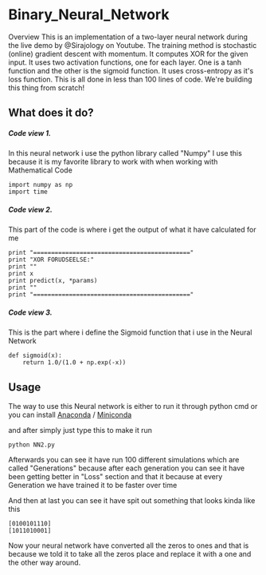 # Binary_Neural_Network

Overview This is an implementation of a two-layer neural network during the live demo by @Sirajology on Youtube. The training method is stochastic (online) gradient descent with momentum. It computes XOR for the given input. It uses two activation functions, one for each layer. One is a tanh function and the other is the sigmoid function. It uses cross-entropy as it's loss function. This is all done in less than 100 lines of code. We're building this thing from scratch!

## What does it do?

##### Code view 1.

In this neural network i use the python library called "Numpy" I use this because it is my favorite library to work with when working with Mathematical Code

```
import numpy as np
import time
```

##### Code view 2.

This part of the code is where i get the output of what it have calculated for me

```
print "============================================"
print "XOR FORUDSEELSE:"
print ""
print x
print predict(x, *params)
print ""
print "============================================"
```

##### Code view 3.

This is the part where i define the Sigmoid function that i use in the Neural Network

```
def sigmoid(x):
    return 1.0/(1.0 + np.exp(-x))
```

## Usage

The way to use this Neural network is either to run it through python cmd or you can install [Anaconda](https://anaconda.org/anaconda/python) / [Miniconda](https://conda.io/miniconda.html)

and after simply just type this to make it run
```
python NN2.py
```
 Afterwards you can see it have run 100 different simulations which are called "Generations" because after each generation you can see it have been getting better in "Loss" section and that it because at every Generation we have trained it to be faster over time

 And then at last you can see it have spit out something that looks kinda like this
```
[0100101110]
[1011010001]
```
Now your neural network have converted all the zeros to ones and that is because we told it to take all the zeros place and replace it with a one and the other way around.



